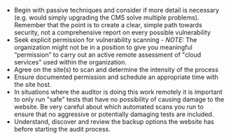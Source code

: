 * Begin with passive techniques and consider if more detail is necessary (e.g. would simply upgrading the CMS solve multiple problems). Remember that the point is to create a clear, simple path towards security, not a comprehensive report on every possible vulnerability
* Seek explicit permission for vulnerability scanning - *NOTE:*  The organization might not be in a position to give you meaningful “permission” to carry out an active remote assessment of "cloud services" used within the organization.
* Agree on the site(s) to scan and determine the intensity of the process
* Ensure documented permission and schedule an appropriate time with the site host.
* In situations where the auditor is doing this work remotely it is important to only run "safe" tests that have no possibility of causing damage to the website. Be very careful about which automated scans you run to ensure that no aggressive or potentially damaging tests are included.
* Understand, discover and review the backup options the website has before starting the audit process.
